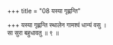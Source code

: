 +++
title = "08 यस्या गृह्णन्ति"

+++
यस्या गृह्णन्ति स्थालेन गामश्वं धान्यं वसु ।  
सा सुरा बहुधावतु ॥ ९ ॥